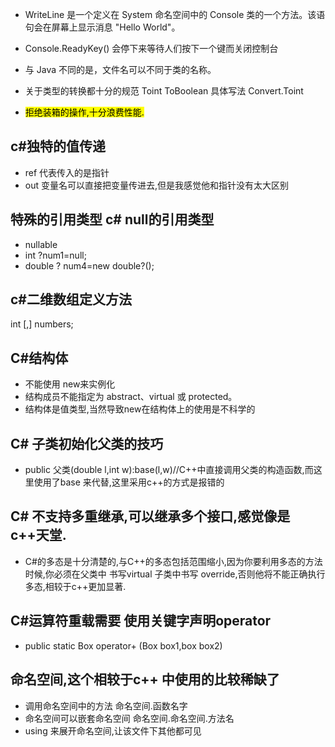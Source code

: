 + WriteLine 是一个定义在 System 命名空间中的 Console 类的一个方法。该语句会在屏幕上显示消息 "Hello World"。
+ Console.ReadyKey() 会停下来等待人们按下一个键而关闭控制台
+ 与 Java 不同的是，文件名可以不同于类的名称。

+ 关于类型的转换都十分的规范 Toint ToBoolean  具体写法 Convert.Toint
+ <mark> 拒绝装箱的操作,十分浪费性能.
## c#独特的值传递
+ ref 代表传入的是指针
+ out 变量名可以直接把变量传进去,但是我感觉他和指针没有太大区别


## 特殊的引用类型 c# null的引用类型
+ nullable 
+ int ?num1=null;
+ double ? num4=new double?();
  
## c#二维数组定义方法
int [,] numbers;

## C#结构体
+ 不能使用 new来实例化
+ 结构成员不能指定为 abstract、virtual 或 protected。
+ 结构体是值类型,当然导致new在结构体上的使用是不科学的

## C# 子类初始化父类的技巧
+ public 父类(double l,int w):base(l,w)//C++中直接调用父类的构造函数,而这里使用了base 来代替,这里采用c++的方式是报错的

## C# 不支持多重继承,可以继承多个接口,感觉像是c++天堂.
+ C#的多态是十分清楚的,与C++的多态包括范围缩小,因为你要利用多态的方法时候,你必须在父类中 书写virtual 子类中书写 override,否则他将不能正确执行多态,相较于c++更加显著.

## C#运算符重载需要 使用关键字声明operator
+ public static Box operator+ (Box box1,box box2) 

## 命名空间,这个相较于c++ 中使用的比较稀缺了
+ 调用命名空间中的方法  命名空间.函数名字
+ 命名空间可以嵌套命名空间 命名空间.命名空间.方法名
+ using 来展开命名空间,让该文件下其他都可见
